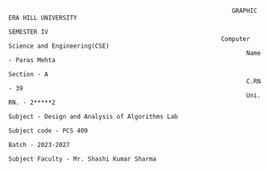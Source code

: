                                                                   GRAPHIC ERA HILL UNIVERSITY
                                                                         SEMESTER IV
                                                               Computer Science and Engineering(CSE)
                                                                      Name - Paras Mehta
                                                                      Section - A
                                                                      C.RN - 39
                                                                      Uni. RN. - 2*****2
                                                                      Subject - Design and Analysis of Algorithms Lab 
                                                                      Subject code - PCS 409
                                                                      Batch - 2023-2027
                                                                      Subject Faculty - Mr. Shashi Kumar Sharma
